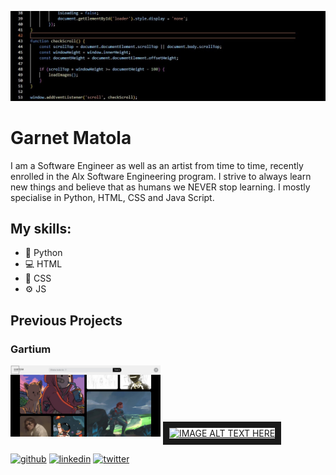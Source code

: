 ![I am a Software developer/engineer](https://github.com/CallmeJimmy18/CallmeJimmy18/blob/master/feedcode22.jpg)

# Garnet Matola
I am a Software Engineer as well as an artist from time to time, recently enrolled in the Alx Software Engineering program. I strive to always learn new things and believe that as humans we NEVER stop learning. I mostly specialise in Python, HTML, CSS and Java Script.

## My skills: 
* 🐍 Python
* 💻 HTML
* 🎨 CSS
* ⚙ JS

## Previous Projects
### Gartium
<img src="https://github.com/CallmeJimmy18/CallmeJimmy18/blob/master/Gartium%20home%20page.jpg" width="240"/>
<a href="http://www.youtube.com/watch?feature=player_embedded&v=6lv7kM22M4w
" target="_blank"><img src="http://img.youtube.com/vi/6lv7kM22M4w/0.jpg" 
alt="IMAGE ALT TEXT HERE" width="240" height="180" border="10" /></a>


[<img src='https://cdn.jsdelivr.net/npm/simple-icons@3.0.1/icons/github.svg' alt='github' height='40'>](https://github.com/CallmeJimmy18)  [<img src='https://cdn.jsdelivr.net/npm/simple-icons@3.0.1/icons/linkedin.svg' alt='linkedin' height='40'>](https://www.linkedin.com/in/garnetmatola/)  [<img src='https://cdn.jsdelivr.net/npm/simple-icons@3.0.1/icons/twitter.svg' alt='twitter' height='40'>](https://twitter.com/GarnetMatola)  

